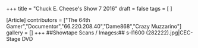 +++
title = "Chuck E. Cheese's Show 7 2016"
draft = false
tags = [ ]

[Article]
contributors = ["The 64th Gamer","Documentor","66.220.208.40","Dame868","Crazy Muzzarino"]
gallery = []
+++
##Showtape Scans / Images:##
<gallery>
s-l1600 (282222).jpg|CEC-Stage DVD
</gallery>
